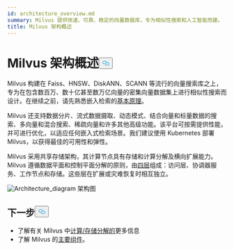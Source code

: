 ```yaml
---
id: architecture_overview.md
summary: Milvus 提供快速、可靠、稳定的向量数据库，专为相似性搜索和人工智能而建。
title: Milvus 架构概述
---
```

<h1 id="Milvus-Architecture-Overview" class="common-anchor-header">Milvus 架构概述<button data-href="#Milvus-Architecture-Overview" class="anchor-icon" translate="no">
      <svg translate="no"
        aria-hidden="true"
        focusable="false"
        height="20"
        version="1.1"
        viewBox="0 0 16 16"
        width="16"
      >
        <path
          fill="#0092E4"
          fill-rule="evenodd"
          d="M4 9h1v1H4c-1.5 0-3-1.69-3-3.5S2.55 3 4 3h4c1.45 0 3 1.69 3 3.5 0 1.41-.91 2.72-2 3.25V8.59c.58-.45 1-1.27 1-2.09C10 5.22 8.98 4 8 4H4c-.98 0-2 1.22-2 2.5S3 9 4 9zm9-3h-1v1h1c1 0 2 1.22 2 2.5S13.98 12 13 12H9c-.98 0-2-1.22-2-2.5 0-.83.42-1.64 1-2.09V6.25c-1.09.53-2 1.84-2 3.25C6 11.31 7.55 13 9 13h4c1.45 0 3-1.69 3-3.5S14.5 6 13 6z"
        ></path>
      </svg>
    </button></h1><p>Milvus 构建在 Faiss、HNSW、DiskANN、SCANN 等流行的向量搜索库之上，专为在包含数百万、数十亿甚至数万亿向量的密集向量数据集上进行相似性搜索而设计。在继续之前，请先熟悉嵌入检索的<a href="/docs/zh/glossary.md">基本原理</a>。</p>
<p>Milvus 还支持数据分片、流式数据摄取、动态模式、结合向量和标量数据的搜索、多向量和混合搜索、稀疏向量和许多其他高级功能。该平台可按需提供性能，并可进行优化，以适应任何嵌入式检索场景。我们建议使用 Kubernetes 部署 Milvus，以获得最佳的可用性和弹性。</p>
<p>Milvus 采用共享存储架构，其计算节点具有存储和计算分解及横向扩展能力。Milvus 遵循数据平面和控制平面分解的原则，由<a href="/docs/zh/four_layers.md">四层</a>组成：访问层、协调器服务、工作节点和存储。这些层在扩展或灾难恢复时相互独立。</p>
<p>
  
   <span class="img-wrapper"> <img translate="no" src="/docs/v2.4.x/assets/milvus_architecture.png" alt="Architecture_diagram" class="doc-image" id="architecture_diagram" />
   </span> <span class="img-wrapper"> <span>架构图</span> </span></p>
<h2 id="Whats-next" class="common-anchor-header">下一步<button data-href="#Whats-next" class="anchor-icon" translate="no">
      <svg translate="no"
        aria-hidden="true"
        focusable="false"
        height="20"
        version="1.1"
        viewBox="0 0 16 16"
        width="16"
      >
        <path
          fill="#0092E4"
          fill-rule="evenodd"
          d="M4 9h1v1H4c-1.5 0-3-1.69-3-3.5S2.55 3 4 3h4c1.45 0 3 1.69 3 3.5 0 1.41-.91 2.72-2 3.25V8.59c.58-.45 1-1.27 1-2.09C10 5.22 8.98 4 8 4H4c-.98 0-2 1.22-2 2.5S3 9 4 9zm9-3h-1v1h1c1 0 2 1.22 2 2.5S13.98 12 13 12H9c-.98 0-2-1.22-2-2.5 0-.83.42-1.64 1-2.09V6.25c-1.09.53-2 1.84-2 3.25C6 11.31 7.55 13 9 13h4c1.45 0 3-1.69 3-3.5S14.5 6 13 6z"
        ></path>
      </svg>
    </button></h2><ul>
<li>了解有关 Milvus 中<a href="/docs/zh/four_layers.md">计算/存储分解的</a>更多信息</li>
<li>了解 Milvus 的<a href="/docs/zh/main_components.md">主要组件</a>。</li>
</ul>
